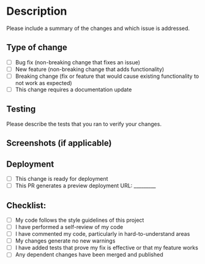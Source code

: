 # Description

Please include a summary of the changes and which issue is addressed.

## Type of change

- [ ] Bug fix (non-breaking change that fixes an issue)
- [ ] New feature (non-breaking change that adds functionality)
- [ ] Breaking change (fix or feature that would cause existing functionality to not work as expected)
- [ ] This change requires a documentation update

## Testing

Please describe the tests that you ran to verify your changes.

## Screenshots (if applicable)

## Deployment

- [ ] This change is ready for deployment
- [ ] This PR generates a preview deployment URL: _________

## Checklist:

- [ ] My code follows the style guidelines of this project
- [ ] I have performed a self-review of my code
- [ ] I have commented my code, particularly in hard-to-understand areas
- [ ] My changes generate no new warnings
- [ ] I have added tests that prove my fix is effective or that my feature works
- [ ] Any dependent changes have been merged and published